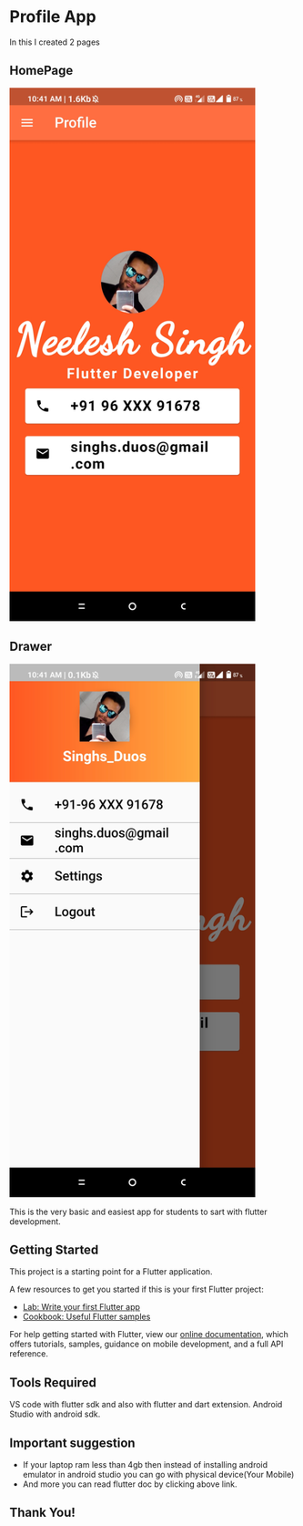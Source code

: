 # Profile App
 In this I created 2 pages
## HomePage  
<img src="App1.jpg" width="432" height="936" />


## Drawer  
<img src="App2.jpg" width="432" height="936" />

This is the very basic and easiest app for students to sart with flutter development.

## Getting Started

This project is a starting point for a Flutter application.

A few resources to get you started if this is your first Flutter project:

- [Lab: Write your first Flutter app](https://flutter.dev/docs/get-started/codelab)
- [Cookbook: Useful Flutter samples](https://flutter.dev/docs/cookbook)

For help getting started with Flutter, view our
[online documentation](https://flutter.dev/docs), which offers tutorials,
samples, guidance on mobile development, and a full API reference.

## Tools Required
VS code with flutter sdk and also with flutter and dart extension.
Android Studio with android sdk.

## Important suggestion
* If your laptop ram less than 4gb then instead of installing android emulator in android studio you can go with physical device(Your Mobile)
* And more you can read flutter doc by clicking above link.

## Thank You!

